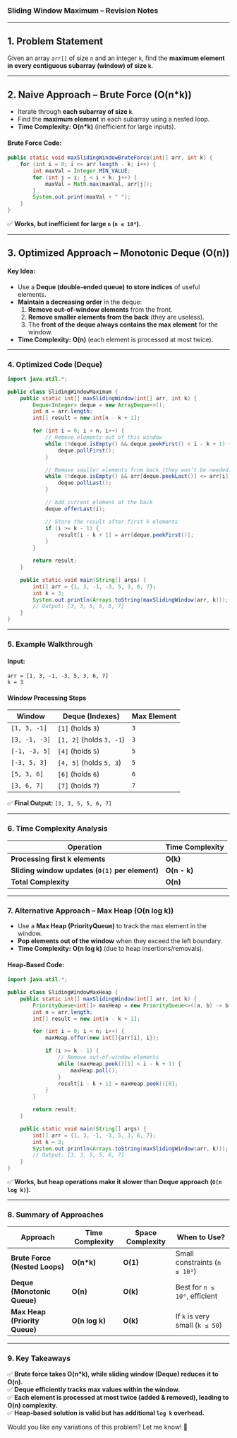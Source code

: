 ### **Sliding Window Maximum – Revision Notes**

---

## **1. Problem Statement**

Given an array `arr[]` of size `n` and an integer `k`, find the **maximum element in every contiguous subarray (window) of size `k`**.

---

## **2. Naive Approach – Brute Force (O(n*k))**

- Iterate through **each subarray of size `k`**.
- Find the **maximum element** in each subarray using a nested loop.
- **Time Complexity:** **O(n*k)** (inefficient for large inputs).

#### **Brute Force Code:**

```java
public static void maxSlidingWindowBruteForce(int[] arr, int k) {
    for (int i = 0; i <= arr.length - k; i++) {
        int maxVal = Integer.MIN_VALUE;
        for (int j = i; j < i + k; j++) {
            maxVal = Math.max(maxVal, arr[j]);
        }
        System.out.print(maxVal + " ");
    }
}
```

✅ **Works, but inefficient for large `n` (`n ≤ 10⁶`).**

---

## **3. Optimized Approach – Monotonic Deque (O(n))**

#### **Key Idea:**

- Use a **Deque (double-ended queue) to store indices** of useful elements.
- **Maintain a decreasing order** in the deque:
    1. **Remove out-of-window elements** from the front.
    2. **Remove smaller elements from the back** (they are useless).
    3. The **front of the deque always contains the max element** for the window.
- **Time Complexity:** **O(n)** (each element is processed at most twice).

---

### **4. Optimized Code (Deque)**

```java
import java.util.*;

public class SlidingWindowMaximum {
    public static int[] maxSlidingWindow(int[] arr, int k) {
        Deque<Integer> deque = new ArrayDeque<>();
        int n = arr.length;
        int[] result = new int[n - k + 1];

        for (int i = 0; i < n; i++) {
            // Remove elements out of this window
            while (!deque.isEmpty() && deque.peekFirst() < i - k + 1) {
                deque.pollFirst();
            }

            // Remove smaller elements from back (they won’t be needed)
            while (!deque.isEmpty() && arr[deque.peekLast()] <= arr[i]) {
                deque.pollLast();
            }

            // Add current element at the back
            deque.offerLast(i);

            // Store the result after first k elements
            if (i >= k - 1) {
                result[i - k + 1] = arr[deque.peekFirst()];
            }
        }

        return result;
    }

    public static void main(String[] args) {
        int[] arr = {1, 3, -1, -3, 5, 3, 6, 7};
        int k = 3;
        System.out.println(Arrays.toString(maxSlidingWindow(arr, k)));
        // Output: [3, 3, 5, 5, 6, 7]
    }
}
```

---

### **5. Example Walkthrough**

#### **Input:**

```plaintext
arr = [1, 3, -1, -3, 5, 3, 6, 7]
k = 3
```

#### **Window Processing Steps**

|Window|Deque (Indexes)|Max Element|
|---|---|---|
|`[1, 3, -1]`|`[1]` (holds `3`)|`3`|
|`[3, -1, -3]`|`[1, 2]` (holds `3, -1`)|`3`|
|`[-1, -3, 5]`|`[4]` (holds `5`)|`5`|
|`[-3, 5, 3]`|`[4, 5]` (holds `5, 3`)|`5`|
|`[5, 3, 6]`|`[6]` (holds `6`)|`6`|
|`[3, 6, 7]`|`[7]` (holds `7`)|`7`|

✅ **Final Output:** `[3, 3, 5, 5, 6, 7]`

---

### **6. Time Complexity Analysis**

|**Operation**|**Time Complexity**|
|---|---|
|**Processing first k elements**|**O(k)**|
|**Sliding window updates (`O(1)` per element)**|**O(n - k)**|
|**Total Complexity**|**O(n)**|

---

### **7. Alternative Approach – Max Heap (O(n log k))**

- Use a **Max Heap (PriorityQueue)** to track the max element in the window.
- **Pop elements out of the window** when they exceed the left boundary.
- **Time Complexity:** **O(n log k)** (due to heap insertions/removals).

#### **Heap-Based Code:**

```java
import java.util.*;

public class SlidingWindowMaxHeap {
    public static int[] maxSlidingWindow(int[] arr, int k) {
        PriorityQueue<int[]> maxHeap = new PriorityQueue<>((a, b) -> b[0] - a[0]);
        int n = arr.length;
        int[] result = new int[n - k + 1];

        for (int i = 0; i < n; i++) {
            maxHeap.offer(new int[]{arr[i], i});

            if (i >= k - 1) {
                // Remove out-of-window elements
                while (maxHeap.peek()[1] < i - k + 1) {
                    maxHeap.poll();
                }
                result[i - k + 1] = maxHeap.peek()[0];
            }
        }

        return result;
    }

    public static void main(String[] args) {
        int[] arr = {1, 3, -1, -3, 5, 3, 6, 7};
        int k = 3;
        System.out.println(Arrays.toString(maxSlidingWindow(arr, k)));
        // Output: [3, 3, 5, 5, 6, 7]
    }
}
```

✅ **Works, but heap operations make it slower than Deque approach (`O(n log k)`).**

---

### **8. Summary of Approaches**

|**Approach**|**Time Complexity**|**Space Complexity**|**When to Use?**|
|---|---|---|---|
|**Brute Force (Nested Loops)**|**O(n*k)**|**O(1)**|Small constraints (`n ≤ 10³`)|
|**Deque (Monotonic Queue)**|**O(n)**|**O(k)**|Best for `n ≤ 10⁶`, efficient|
|**Max Heap (Priority Queue)**|**O(n log k)**|**O(k)**|If `k` is very small (`k ≤ 50`)|

---

### **9. Key Takeaways**

✅ **Brute force takes O(n*k), while sliding window (Deque) reduces it to O(n).**  
✅ **Deque efficiently tracks max values within the window.**  
✅ **Each element is processed at most twice (added & removed), leading to O(n) complexity.**  
✅ **Heap-based solution is valid but has additional `log k` overhead.**

Would you like any variations of this problem? Let me know! 🚀